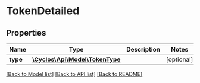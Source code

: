 # TokenDetailed

## Properties
Name | Type | Description | Notes
------------ | ------------- | ------------- | -------------
**type** | [**\Cyclos\Api\Model\TokenType**](TokenType.md) |  | [optional] 

[[Back to Model list]](../../README.md#documentation-for-models) [[Back to API list]](../../README.md#documentation-for-api-endpoints) [[Back to README]](../../README.md)

